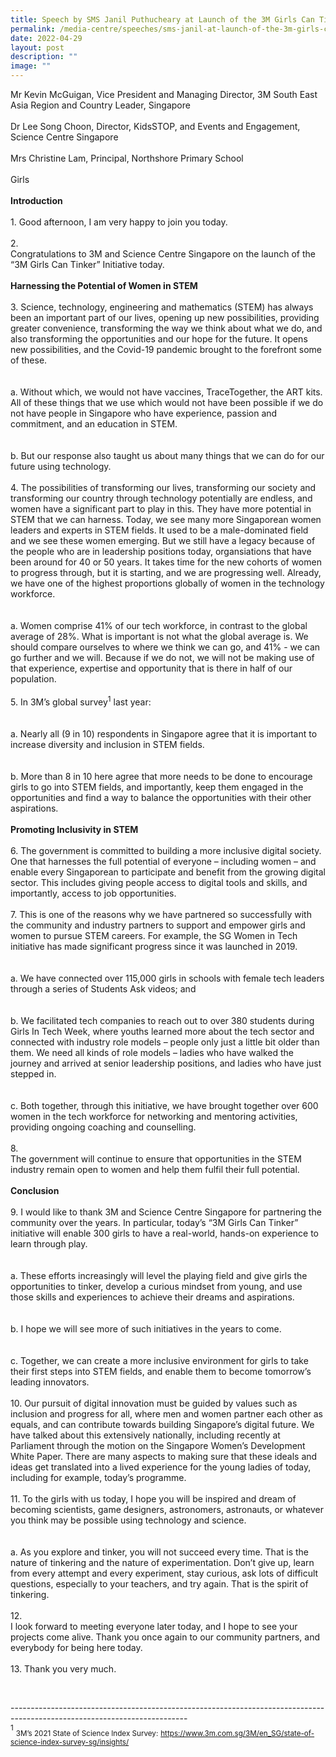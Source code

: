 ```yaml
---
title: Speech by SMS Janil Puthucheary at Launch of the 3M Girls Can Tinker Initiative
permalink: /media-centre/speeches/sms-janil-at-launch-of-the-3m-girls-can-tinker-initiative/
date: 2022-04-29
layout: post
description: ""
image: ""
---
```

Mr Kevin McGuigan, Vice President and Managing Director, 3M South East Asia Region and Country Leader, Singapore<br>
<br>
Dr Lee Song Choon, Director, KidsSTOP, and Events and Engagement, Science Centre Singapore<br>
<br>
Mrs Christine Lam, Principal, Northshore Primary School<br>
<br>
Girls&nbsp;<br>
<br>
<strong>Introduction</strong><br>
<br>
1.<span style="white-space: pre;">		</span>Good afternoon, I am very happy to join you today.<br>
<br>
2.<span style="white-space: pre;">		</span>Congratulations to 3M and Science Centre Singapore on the launch of the “3M Girls Can Tinker” Initiative today.<br>
<br>
<strong>Harnessing the Potential of Women in STEM</strong><br>
<br>
3.<span style="white-space: pre;">		</span>Science, technology, engineering and mathematics (STEM) has always been an important part of our lives, opening up new possibilities, providing greater convenience, transforming the way we think about what we do, and also transforming the opportunities and our hope for the future. It opens new possibilities, and the Covid-19 pandemic brought to the forefront some of these.<br>
<br>
<span style="white-space: pre;">		</span>a.<span style="white-space: pre;">	</span>Without which, we would not have vaccines, TraceTogether, the ART kits. All of these things that we use which would not have been possible if we do not have people in Singapore who have experience, passion and commitment, and an education in STEM.&nbsp;<br>
<br>
<span style="white-space: pre;">		</span>b.<span style="white-space: pre;">	</span>But our response also taught us about many things that we can do for our future using technology.&nbsp;<br>
<br>
4.<span style="white-space: pre;">		</span>The possibilities of transforming our lives, transforming our society and transforming our country through technology potentially are endless, and women have a significant part to play in this. They have more potential in STEM that we can harness. Today, we see many more Singaporean women leaders and experts in STEM fields. It used to be a male-dominated field and we see these women emerging. But we still have a legacy because of the people who are in leadership positions today, organsiations that have been around for 40 or 50 years. It takes time for the new cohorts of women to progress through, but it is starting, and we are progressing well. Already, we have one of the highest proportions globally of women in the technology workforce.&nbsp;<br>
<br>
<span style="white-space: pre;">		</span>a.<span style="white-space: pre;">	</span>Women comprise 41% of our tech workforce, in contrast to the global average of 28%. What is important is not what the global average is. We should compare ourselves to where we think we can go, and 41% - we can go further and we will. Because if we do not, we will not be making use of that experience, expertise and opportunity that is there in half of our population.<br>
<br>
5.<span style="white-space: pre;">		</span>In 3M’s global survey<sup>1</sup> last year:<br>
<br>
<span style="white-space: pre;">		</span>a.<span style="white-space: pre;">	</span>Nearly all (9 in 10) respondents in Singapore agree that it is important to increase diversity and inclusion in STEM fields.<br>
<br>
<span style="white-space: pre;">		</span>b.<span style="white-space: pre;">	</span>More than 8 in 10 here agree that more needs to be done to encourage girls to go into STEM fields, and importantly, keep them engaged in the opportunities and find a way to balance the opportunities with their other aspirations.&nbsp;<br>
<br>
<strong>Promoting Inclusivity in STEM</strong><br>
<br>
6.<span style="white-space: pre;">		</span>The government is committed to building a more inclusive digital society. One that harnesses the full potential of everyone – including women – and enable every Singaporean to participate and benefit from the growing digital sector. This includes giving people access to digital tools and skills, and importantly, access to job opportunities.&nbsp;<br>
<br>
7.<span style="white-space: pre;">		</span>This is one of the reasons why we have partnered so successfully with the community and industry partners to support and empower girls and women to pursue STEM careers. For example, the SG Women in Tech initiative has made significant progress since it was launched in 2019.&nbsp;<br>
<br>
<span style="white-space: pre;">		</span>a.<span style="white-space: pre;">	</span>We have connected over 115,000 girls in schools with female tech leaders through a series of Students Ask videos; and<br>
<br>
<span style="white-space: pre;">		</span>b.<span style="white-space: pre;">	</span>We facilitated tech companies to reach out to over 380 students during Girls In Tech Week, where youths learned more about the tech sector and connected with industry role models – people only just a little bit older than them. We need all kinds of role models – ladies who have walked the journey and arrived at senior leadership positions, and ladies who have just stepped in.<br>
<br>
<span style="white-space: pre;">		</span>c.<span style="white-space: pre;">	</span>Both together, through this initiative, we have brought together over 600 women in the tech workforce for networking and mentoring activities, providing ongoing coaching and counselling.<br>
<br>
8.<span style="white-space: pre;">		</span>The government will continue to ensure that opportunities in the STEM industry remain open to women and help them fulfil their full potential.&nbsp;<br>
<br>
<strong>Conclusion</strong><br>
<br>
9.<span style="white-space: pre;">		</span>I would like to thank 3M and Science Centre Singapore for partnering the community over the years. In particular, today’s “3M Girls Can Tinker” initiative will enable 300 girls to have a real-world, hands-on experience to learn through play.<br>
<br>
<span style="white-space: pre;">		</span>a.<span style="white-space: pre;">	</span>These efforts increasingly will level the playing field and give girls the opportunities to tinker, develop a curious mindset from young, and use those skills and experiences to achieve their dreams and aspirations.<br>
<br>
<span style="white-space: pre;">		</span>b.<span style="white-space: pre;">	</span>I hope we will see more of such initiatives in the years to come.&nbsp;<br>
<br>
<span style="white-space: pre;">		</span>c.<span style="white-space: pre;">	</span>Together, we can create a more inclusive environment for girls to take their first steps into STEM fields, and enable them to become tomorrow’s leading innovators.<br>
<br>
10.<span style="white-space: pre;">		</span>Our pursuit of digital innovation must be guided by values such as inclusion and progress for all, where men and women partner each other as equals, and can contribute towards building Singapore’s digital future. We have talked about this extensively nationally, including recently at Parliament through the motion on the Singapore Women’s Development White Paper. There are many aspects to making sure that these ideals and ideas get translated into a lived experience for the young ladies of today, including for example, today’s programme.<br>
<br>
11.<span style="white-space: pre;">		</span>To the girls with us today, I hope you will be inspired and dream of becoming scientists, game designers, astronomers, astronauts, or whatever you think may be possible using technology and science.&nbsp;<br>
<br>
<span style="white-space: pre;">		</span>a.<span style="white-space: pre;">	</span>As you explore and tinker, you will not succeed every time. That is the nature of tinkering and the nature of experimentation. Don’t give up, learn from every attempt and every experiment, stay curious, ask lots of difficult questions, especially to your teachers, and try again. That is the spirit of tinkering.&nbsp;<br>
<br>
12.<span style="white-space: pre;">		</span>I look forward to meeting everyone later today, and I hope to see your projects come alive. Thank you once again to our community partners, and everybody for being here today.<br>
<br>
13.<span style="white-space: pre;">		</span>Thank you very much.<br>
<div>&nbsp;</div>
<p>
--------------------------------------------------------------------------------------------------------------------------<br>
<sup>1</sup>&nbsp;<sub>3M’s 2021 State of Science Index Survey:</sub>&nbsp;<sub><a rel="noopener noreferrer" target="_blank" href="https://www.3m.com.sg/3M/en_SG/state-of-science-index-survey-sg/insights/">https://www.3m.com.sg/3M/en_SG/state-of-science-index-survey-sg/insights/</a></sub></p>
<p>
</p>